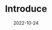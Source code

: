 ---
title: Introduce
date: 2022-10-24

type: landing

sections:
  - block: people
    content:
      title: An Hyun
      # Choose which groups/teams of users to display.
      #   Edit `user_groups` in each user's profile to add them to one or more of these groups.
      user_groups:
          - Student
      sort_by: Params.last_name
      sort_ascending: true
    design:
      show_interests: true
      show_role: true
      show_social: true
      show_education: true
      show_languages: true
      show_certifications: true
      show_goals: true  

  - block: markdown
    content:
      text: |
        <p style="color: #ffffff; text-align: center;">
          details - <strong>click the name</strong>
        </p>
    design:
      columns: '1'
---